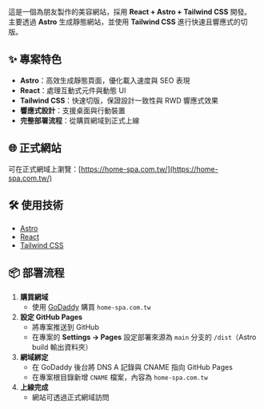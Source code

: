 這是一個為朋友製作的美容網站，採用 **React + Astro + Tailwind CSS** 開發。  
主要透過 **Astro** 生成靜態網站，並使用 **Tailwind CSS** 進行快速且響應式的切版。

## ✨ 專案特色
- **Astro**：高效生成靜態頁面，優化載入速度與 SEO 表現
- **React**：處理互動式元件與動態 UI
- **Tailwind CSS**：快速切版，保證設計一致性與 RWD 響應式效果
- **響應式設計**：支援桌面與行動裝置
- **完整部署流程**：從購買網域到正式上線

## 🌐 正式網站
可在正式網域上瀏覽：[https://home-spa.com.tw/](https://home-spa.com.tw/)

## 🛠 使用技術
- [Astro](https://astro.build/)
- [React](https://react.dev/)
- [Tailwind CSS](https://tailwindcss.com/)

## 📦 部署流程
1. **購買網域**  
   - 使用 [GoDaddy](https://www.godaddy.com/) 購買 `home-spa.com.tw`
2. **設定 GitHub Pages**  
   - 將專案推送到 GitHub
   - 在專案的 **Settings → Pages** 設定部署來源為 `main` 分支的 `/dist`（Astro build 輸出資料夾）
3. **網域綁定**  
   - 在 GoDaddy 後台將 DNS A 記錄與 CNAME 指向 GitHub Pages  
   - 在專案根目錄新增 `CNAME` 檔案，內容為 `home-spa.com.tw`
4. **上線完成**  
   - 網站可透過正式網域訪問